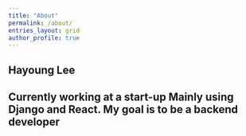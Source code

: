 ```yaml
---
title: "About"
permalink: /about/
entries_layout: grid
author_profile: true
---
```

## Hayoung Lee
Currently working at a start-up
Mainly using Django and React. 
My goal is to be a backend developer
---
